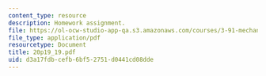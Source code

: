 ```yaml
---
content_type: resource
description: Homework assignment.
file: https://ol-ocw-studio-app-qa.s3.amazonaws.com/courses/3-91-mechanical-behavior-of-plastics-spring-2007/d3a17fdbcefb6bf52751d0441cd08dde_20p19_19.pdf
file_type: application/pdf
resourcetype: Document
title: 20p19_19.pdf
uid: d3a17fdb-cefb-6bf5-2751-d0441cd08dde
---
```

